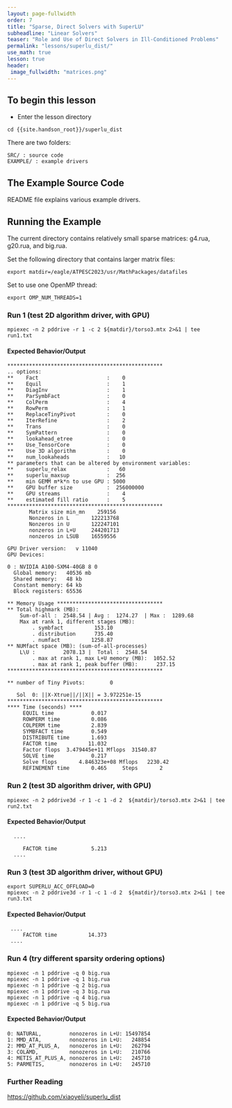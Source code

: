 ```yaml
---
layout: page-fullwidth
order: 7
title: "Sparse, Direct Solvers with SuperLU"
subheadline: "Linear Solvers"
teaser: "Role and Use of Direct Solvers in Ill-Conditioned Problems"
permalink: "lessons/superlu_dist/"
use_math: true
lesson: true
header:
 image_fullwidth: "matrices.png"
---
```


## To begin this lesson

- Enter the lesson directory
```
cd {{site.handson_root}}/superlu_dist
```

There are two folders:
```
SRC/ : source code
EXAMPLE/ : example drivers

```

## The Example Source Code

README file explains various example drivers.

## Running the Example

The current directory contains relatively small sparse matrices: g4.rua, g20.rua, and big.rua.

Set the following directory that contains larger matrix files:
```
export matdir=/eagle/ATPESC2023/usr/MathPackages/datafiles
```

Set to use one OpenMP thread:
```
export OMP_NUM_THREADS=1
```

### Run 1 (test 2D algorithm driver, with GPU)
```
mpiexec -n 2 pddrive -r 1 -c 2 ${matdir}/torso3.mtx 2>&1 | tee run1.txt
```

#### Expected Behavior/Output
```
**************************************************
.. options:
**    Fact                      :    0
**    Equil                     :    1
**    DiagInv                   :    1
**    ParSymbFact               :    0
**    ColPerm                   :    4
**    RowPerm                   :    1
**    ReplaceTinyPivot          :    0
**    IterRefine                :    2
**    Trans                     :    0
**    SymPattern                :    0
**    lookahead_etree           :    0
**    Use_TensorCore            :    0
**    Use 3D algorithm          :    0
**    num_lookaheads            :   10
** parameters that can be altered by environment variables:
**    superlu_relax             :   60
**    superlu_maxsup            :  256
**    min GEMM m*k*n to use GPU : 5000
**    GPU buffer size           :  256000000
**    GPU streams               :    4
**    estimated fill ratio      :    5
**************************************************
       Matrix size min_mn    259156
       Nonzeros in L       122213768
       Nonzeros in U       122247101
       nonzeros in L+U     244201713
       nonzeros in LSUB    16559556

GPU Driver version:   v 11040
GPU Devices:

0 : NVIDIA A100-SXM4-40GB 8 0
  Global memory:   40536 mb
  Shared memory:   48 kb
  Constant memory: 64 kb
  Block registers: 65536
	
** Memory Usage **********************************
** Total highmark (MB):
    Sum-of-all :  2548.54 | Avg :  1274.27  | Max :  1289.68
    Max at rank 1, different stages (MB):
        . symbfact          153.10
        . distribution      735.40
      	. numfact          1258.87
** NUMfact space (MB): (sum-of-all-processes)
    L\U :         2078.13 |  Total :  2548.54
    	. max at rank 1, max L+U memory (MB):  1052.52
        . max at rank 1, peak buffer (MB):      237.15
**************************************************

** number of Tiny Pivots:        0

   Sol  0: ||X-Xtrue||/||X|| = 3.972251e-15
**************************************************
**** Time (seconds) ****
     EQUIL time            0.017
     ROWPERM time          0.086
     COLPERM time          2.839
     SYMBFACT time         0.549
     DISTRIBUTE time       1.693
     FACTOR time          11.032
     Factor flops  3.479445e+11	Mflops	31540.87
     SOLVE time            0.217
     Solve flops	   4.846323e+08	Mflops	 2230.42
     REFINEMENT time       0.465	 Steps       2
```

### Run 2 (test 3D algorithm driver, with GPU)
```
mpiexec -n 2 pddrive3d -r 1 -c 1 -d 2  ${matdir}/torso3.mtx 2>&1 | tee run2.txt
```

#### Expected Behavior/Output
```
  ....

     FACTOR time           5.213
  ....
```

### Run 3 (test 3D algorithm driver, without GPU)
```
export SUPERLU_ACC_OFFLOAD=0
mpiexec -n 2 pddrive3d -r 1 -c 1 -d 2  ${matdir}/torso3.mtx 2>&1 | tee run3.txt
```

#### Expected Behavior/Output
```
 ....
     FACTOR time          14.373
 ....
```

### Run 4 (try different sparsity ordering options)
```
mpiexec -n 1 pddrive -q 0 big.rua
mpiexec -n 1 pddrive -q 1 big.rua
mpiexec -n 1 pddrive -q 2 big.rua
mpiexec -n 1 pddrive -q 3 big.rua
mpiexec -n 1 pddrive -q 4 big.rua
mpiexec -n 1 pddrive -q 5 big.rua
```
#### Expected Behavior/Output
```
0: NATURAL,         nonozeros in L+U: 15497854
1: MMD_ATA,         nonozeros in L+U:   248854
2: MMD_AT_PLUS_A,   nonozeros in L+U:   262794
3: COLAMD,          nonozeros in L+U:   210766
4: METIS_AT_PLUS_A, nonozeros in L+U:   245710
5: PARMETIS,        nonozeros in L+U:   245710
```

### Further Reading

https://github.com/xiaoyeli/superlu_dist

